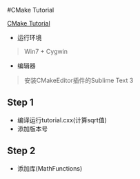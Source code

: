 #CMake Tutorial

[CMake Tutorial](https://cmake.org/cmake-tutorial/)

* 运行环境  
> Win7 + Cygwin

* 编辑器
> 安装CMakeEditor插件的Sublime Text 3


## Step 1
* 编译运行tutorial.cxx(计算sqrt值)
* 添加版本号

## Step 2
* 添加库(MathFunctions)



